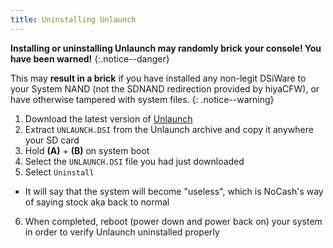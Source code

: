 ```yaml
---
title: Uninstalling Unlaunch
---
```


**Installing or uninstalling Unlaunch may randomly brick your console! You have been warned!**
{:.notice--danger}

This may **result in a brick** if you have installed any non-legit DSiWare to your System NAND (not the SDNAND redirection provided by hiyaCFW), or have otherwise tampered with system files.
{: .notice--warning}

1. Download the latest version of [Unlaunch](https://problemkaputt.de/unlaunch.zip)
2. Extract `UNLAUNCH.DSI` from the Unlaunch archive and copy it anywhere your SD card
3. Hold **(A)** + **(B)** on system boot
4. Select the `UNLAUNCH.DSI` file you had just downloaded
5. Select `Uninstall`
  - It will say that the system will become "useless", which is NoCash's way of saying stock aka back to normal
6. When completed, reboot (power down and power back on) your system in order to verify Unlaunch uninstalled properly
